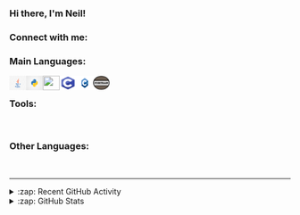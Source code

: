 ### Hi there, I'm Neil!

### Connect with me:
<!--https://raw.githubusercontent.com/user/repository/branch/filename-->

### Main Languages:

<img align="left" alt="Java" width="30px" height="26px" 
src="https://github.com/RandomKiddo/RandomKiddo/blob/main/Images/java.jpg" />
<img align="left" alt="Python" width="30px" height="26px" 
src="https://github.com/RandomKiddo/RandomKiddo/blob/main/Images/python.png" />
<img align="left" alt="" width="30px" height="26px" 
src="https://github.com/RandomKiddo/RandomKiddo/blob/main/Images/" />
<img align="left" alt="C" width="30px" height="26px" 
src="https://github.com/RandomKiddo/RandomKiddo/blob/main/Images/c.png" />
<img align="left" alt="C++" width="30px" height="26px" 
src="https://github.com/RandomKiddo/RandomKiddo/blob/main/Images/c++.png" />
<img align="left" alt="Fortran" width="30px" height="26px" 
src="https://github.com/RandomKiddo/RandomKiddo/blob/main/Images/fortran.png" />

<br />

### Tools:

<br />

### Other Languages:

<br />

---

<details>
  <summary>:zap: Recent GitHub Activity</summary>
  
<!--START_SECTION:activity-->
1. ❌ Closed PR [#14](https://github.com/codeSTACKr/codeSTACKr/pull/14) in [codeSTACKr/codeSTACKr](https://github.com/codeSTACKr/codeSTACKr)
2. 🗣 Commented on [#14](https://github.com/codeSTACKr/codeSTACKr/issues/14) in [codeSTACKr/codeSTACKr](https://github.com/codeSTACKr/codeSTACKr)
3. ❌ Closed PR [#7](https://github.com/codeSTACKr/codeSTACKr/pull/7) in [codeSTACKr/codeSTACKr](https://github.com/codeSTACKr/codeSTACKr)
4. 🎉 Merged PR [#6](https://github.com/codeSTACKr/codeSTACKr/pull/6) in [codeSTACKr/codeSTACKr](https://github.com/codeSTACKr/codeSTACKr)
5. 💪 Opened PR [#259](https://github.com/florinpop17/app-ideas/pull/259) in [florinpop17/app-ideas](https://github.com/florinpop17/app-ideas)
<!--END_SECTION:activity-->

</details>

<details>
  <summary>:zap: GitHub Stats</summary>

  <img align="left" alt="codeSTACKr's GitHub Stats" src="https://github-readme-stats.codestackr.vercel.app/api?username=codeSTACKr&show_icons=true&hide_border=true" />

</details>
